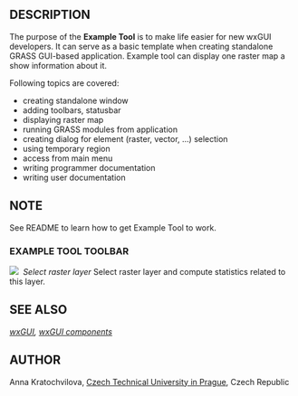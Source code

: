 ## DESCRIPTION

The purpose of the **Example Tool** is to make life easier for new wxGUI
developers. It can serve as a basic template when creating standalone
GRASS GUI-based application. Example tool can display one raster map a
show information about it.

Following topics are covered:

- creating standalone window
- adding toolbars, statusbar
- displaying raster map
- running GRASS modules from application
- creating dialog for element (raster, vector, ...) selection
- using temporary region
- access from main menu
- writing programmer documentation
- writing user documentation

## NOTE

See README to learn how to get Example Tool to work.

### EXAMPLE TOOL TOOLBAR

![](icons/layer-raster-add.png)  *Select raster layer*
Select raster layer and compute statistics related to this layer.

## SEE ALSO

*[wxGUI](wxGUI.md), [wxGUI components](wxGUI.components.md)*

## AUTHOR

Anna Kratochvilova, [Czech Technical University in
Prague](https://www.cvut.cz), Czech Republic
